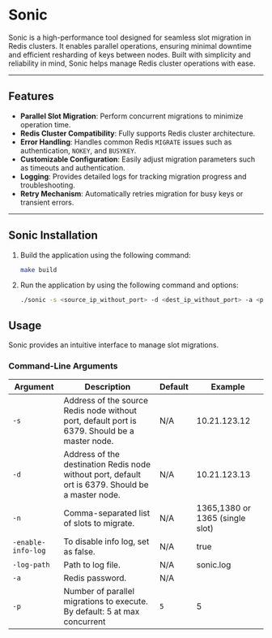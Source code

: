 # Sonic

Sonic is a high-performance tool designed for seamless slot migration in Redis clusters. It enables parallel operations, ensuring minimal downtime and efficient resharding of keys between nodes. Built with simplicity and reliability in mind, Sonic helps manage Redis cluster operations with ease.

---

## Features

- **Parallel Slot Migration**: Perform concurrent migrations to minimize operation time.
- **Redis Cluster Compatibility**: Fully supports Redis cluster architecture.
- **Error Handling**: Handles common Redis `MIGRATE` issues such as authentication, `NOKEY`, and `BUSYKEY`.
- **Customizable Configuration**: Easily adjust migration parameters such as timeouts and authentication.
- **Logging**: Provides detailed logs for tracking migration progress and troubleshooting.
- **Retry Mechanism**: Automatically retries migration for busy keys or transient errors.

---

## Sonic Installation
1. Build the application using the following command:

    ```bash
    make build
    ```

2. Run the application by using the following command and options:

    ```bash
    ./sonic -s <source_ip_without_port> -d <dest_ip_without_port> -a <password> -n <slots>           
    ```

## Usage

Sonic provides an intuitive interface to manage slot migrations.

### Command-Line Arguments

| Argument         | Description                                   | Default          | Example
|------------------|-----------------------------------------------|------------------|------------------
| `-s`       | Address of the source Redis node without port, default port is 6379. Should be a master node.             | N/A              | 10.21.123.12
| `-d`  | Address of the destination Redis node without port, default ort is 6379. Should be a master node.       | N/A              | 10.21.123.13
| `-n`        | Comma-separated list of slots to migrate.     | N/A              | 1365,1380 or 1365 (single slot)
| `-enable-info-log`  | To disable info log, set as false.       | N/A              | true
| `-log-path`  | Path to log file.       | N/A              | sonic.log
| `-a`        | Redis password.     | N/A              |
| `-p`     | Number of parallel migrations to execute. By default: 5 at max concurrent     | `5`              | 5